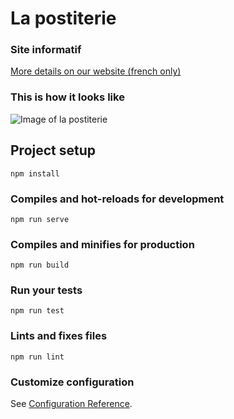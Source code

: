 # La postiterie



### Site informatif 

[More details on our website (french only)](https://postiterie.wordpress.com/)

### This is how it looks like
![Image of la postiterie](http://portfolio.debaser.fr/icons/postiterie1.jpg)

### 

## Project setup
```
npm install
```

### Compiles and hot-reloads for development
```
npm run serve
```

### Compiles and minifies for production
```
npm run build
```

### Run your tests
```
npm run test
```

### Lints and fixes files
```
npm run lint
```

### Customize configuration
See [Configuration Reference](https://cli.vuejs.org/config/).
